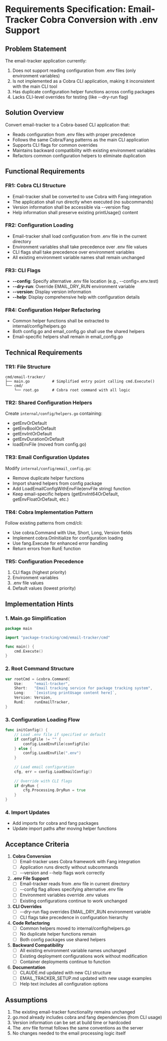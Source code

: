 # Requirements Specification: Email-Tracker Cobra Conversion with .env Support

## Problem Statement

The email-tracker application currently:
1. Does not support reading configuration from .env files (only environment variables)
2. Is not implemented as a Cobra CLI application, making it inconsistent with the main CLI tool
3. Has duplicate configuration helper functions across config packages
4. Lacks CLI-level overrides for testing (like --dry-run flag)

## Solution Overview

Convert email-tracker to a Cobra-based CLI application that:
- Reads configuration from .env files with proper precedence
- Follows the same Cobra/Fang patterns as the main CLI application
- Supports CLI flags for common overrides
- Maintains backward compatibility with existing environment variables
- Refactors common configuration helpers to eliminate duplication

## Functional Requirements

### FR1: Cobra CLI Structure
- Email-tracker shall be converted to use Cobra with Fang integration
- The application shall run directly when executed (no subcommands)
- Version information shall be accessible via --version flag
- Help information shall preserve existing printUsage() content

### FR2: Configuration Loading
- Email-tracker shall load configuration from .env file in the current directory
- Environment variables shall take precedence over .env file values
- CLI flags shall take precedence over environment variables
- All existing environment variable names shall remain unchanged

### FR3: CLI Flags
- **--config**: Specify alternative .env file location (e.g., --config=.env.test)
- **--dry-run**: Override EMAIL_DRY_RUN environment variable
- **--version**: Display version information
- **--help**: Display comprehensive help with configuration details

### FR4: Configuration Helper Refactoring
- Common helper functions shall be extracted to internal/config/helpers.go
- Both config.go and email_config.go shall use the shared helpers
- Email-specific helpers shall remain in email_config.go

## Technical Requirements

### TR1: File Structure
```
cmd/email-tracker/
├── main.go          # Simplified entry point calling cmd.Execute()
└── cmd/
    └── root.go      # Cobra root command with all logic
```

### TR2: Shared Configuration Helpers
Create `internal/config/helpers.go` containing:
- getEnvOrDefault
- getEnvBoolOrDefault
- getEnvIntOrDefault
- getEnvDurationOrDefault
- loadEnvFile (moved from config.go)

### TR3: Email Configuration Updates
Modify `internal/config/email_config.go`:
- Remove duplicate helper functions
- Import shared helpers from config package
- Add LoadEmailConfigWithEnvFile(envFile string) function
- Keep email-specific helpers (getEnvInt64OrDefault, getEnvFloatOrDefault, etc.)

### TR4: Cobra Implementation Pattern
Follow existing patterns from cmd/cli:
- Use cobra.Command with Use, Short, Long, Version fields
- Implement cobra.OnInitialize for configuration loading
- Use fang.Execute for enhanced error handling
- Return errors from RunE function

### TR5: Configuration Precedence
1. CLI flags (highest priority)
2. Environment variables
3. .env file values
4. Default values (lowest priority)

## Implementation Hints

### 1. Main.go Simplification
```go
package main

import "package-tracking/cmd/email-tracker/cmd"

func main() {
    cmd.Execute()
}
```

### 2. Root Command Structure
```go
var rootCmd = &cobra.Command{
    Use:     "email-tracker",
    Short:   "Email tracking service for package tracking system",
    Long:    `[existing printUsage content here]`,
    Version: Version,
    RunE:    runEmailTracker,
}
```

### 3. Configuration Loading Flow
```go
func initConfig() {
    // Load .env file if specified or default
    if configFile != "" {
        config.LoadEnvFile(configFile)
    } else {
        config.LoadEnvFile(".env")
    }
    
    // Load email configuration
    cfg, err = config.LoadEmailConfig()
    
    // Override with CLI flags
    if dryRun {
        cfg.Processing.DryRun = true
    }
}
```

### 4. Import Updates
- Add imports for cobra and fang packages
- Update import paths after moving helper functions

## Acceptance Criteria

1. **Cobra Conversion**
   - [ ] Email-tracker uses Cobra framework with Fang integration
   - [ ] Application runs directly without subcommands
   - [ ] --version and --help flags work correctly

2. **.env File Support**
   - [ ] Email-tracker reads from .env file in current directory
   - [ ] --config flag allows specifying alternative .env file
   - [ ] Environment variables override .env values
   - [ ] Existing configurations continue to work unchanged

3. **CLI Overrides**
   - [ ] --dry-run flag overrides EMAIL_DRY_RUN environment variable
   - [ ] CLI flags take precedence in configuration hierarchy

4. **Code Refactoring**
   - [ ] Common helpers moved to internal/config/helpers.go
   - [ ] No duplicate helper functions remain
   - [ ] Both config packages use shared helpers

5. **Backward Compatibility**
   - [ ] All existing environment variable names unchanged
   - [ ] Existing deployment configurations work without modification
   - [ ] Container deployments continue to function

6. **Documentation**
   - [ ] CLAUDE.md updated with new CLI structure
   - [ ] EMAIL_TRACKER_SETUP.md updated with new usage examples
   - [ ] Help text includes all configuration options

## Assumptions

1. The existing email-tracker functionality remains unchanged
2. go.mod already includes cobra and fang dependencies (from CLI usage)
3. Version information can be set at build time or hardcoded
4. The .env file format follows the same conventions as the server
5. No changes needed to the email processing logic itself